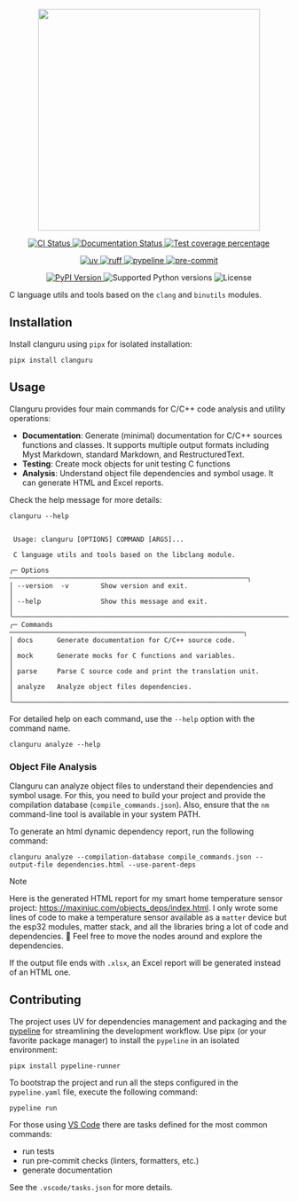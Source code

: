 <p align="center">
<a href="https://clanguru.readthedocs.io">
<img align="center" src="https://github.com/cuinixam/clanguru/raw/main/logo.png" width="400"/>
</a>
</p>

<p align="center">
  <a href="https://github.com/cuinixam/clanguru/actions/workflows/ci.yml?query=branch%3Amain">
    <img src="https://img.shields.io/github/actions/workflow/status/cuinixam/clanguru/ci.yml?branch=main&label=CI&logo=github&style=flat-square" alt="CI Status" >
  </a>
  <a href="https://clanguru.readthedocs.io">
    <img src="https://img.shields.io/readthedocs/clanguru.svg?logo=read-the-docs&logoColor=fff&style=flat-square" alt="Documentation Status">
  </a>
  <a href="https://codecov.io/gh/cuinixam/clanguru">
    <img src="https://img.shields.io/codecov/c/github/cuinixam/clanguru.svg?logo=codecov&logoColor=fff&style=flat-square" alt="Test coverage percentage">
  </a>
</p>
<p align="center">
  <a href="https://github.com/astral-sh/uv">
    <img src="https://img.shields.io/endpoint?url=https://raw.githubusercontent.com/astral-sh/uv/main/assets/badge/v0.json" alt="uv">
  </a>
  <a href="https://github.com/astral-sh/ruff">
    <img src="https://img.shields.io/endpoint?url=https://raw.githubusercontent.com/astral-sh/ruff/main/assets/badge/v2.json" alt="ruff">
  </a>
  <a href="https://github.com/cuinixam/pypeline">
    <img src="https://img.shields.io/endpoint?url=https://raw.githubusercontent.com/cuinixam/pypeline/refs/heads/main/assets/badge/v0.json" alt="pypeline">
  </a>
  <a href="https://github.com/pre-commit/pre-commit">
    <img src="https://img.shields.io/badge/pre--commit-enabled-brightgreen?logo=pre-commit&logoColor=white&style=flat-square" alt="pre-commit">
  </a>
</p>
<p align="center">
  <a href="https://pypi.org/project/clanguru/">
    <img src="https://img.shields.io/pypi/v/clanguru.svg?logo=python&logoColor=fff&style=flat-square" alt="PyPI Version">
  </a>
  <img src="https://img.shields.io/pypi/pyversions/clanguru.svg?style=flat-square&logo=python&amp;logoColor=fff" alt="Supported Python versions">
  <img src="https://img.shields.io/pypi/l/clanguru.svg?style=flat-square" alt="License">
</p>

C language utils and tools based on the `clang` and `binutils` modules.

## Installation

Install clanguru using `pipx` for isolated installation:

```shell
pipx install clanguru
```

## Usage

Clanguru provides four main commands for C/C++ code analysis and utility operations:

- **Documentation**: Generate (minimal) documentation for C/C++ sources functions and classes.
  It supports multiple output formats including Myst Markdown, standard Markdown, and RestructuredText.
- **Testing**: Create mock objects for unit testing C functions
- **Analysis**: Understand object file dependencies and symbol usage. It can generate HTML and Excel reports.

Check the help message for more details:

```shell
clanguru --help


 Usage: clanguru [OPTIONS] COMMAND [ARGS]...

 C language utils and tools based on the libclang module.

╭─ Options ────────────────────────────────────────────────────────────╮
│ --version  -v        Show version and exit.                          │
│ --help               Show this message and exit.                     │
╰──────────────────────────────────────────────────────────────────────╯
╭─ Commands ───────────────────────────────────────────────────────────╮
│ docs      Generate documentation for C/C++ source code.              │
│ mock      Generate mocks for C functions and variables.              │
│ parse     Parse C source code and print the translation unit.        │
│ analyze   Analyze object files dependencies.                         │
╰──────────────────────────────────────────────────────────────────────╯

```

For detailed help on each command, use the `--help` option with the command name.

```shell
clanguru analyze --help
```

### Object File Analysis

Clanguru can analyze object files to understand their dependencies and symbol usage.
For this, you need to build your project and provide the compilation database (`compile_commands.json`).
Also, ensure that the `nm` command-line tool is available in your system PATH.

To generate an html dynamic dependency report, run the following command:

```shell
clanguru analyze --compilation-database compile_commands.json --output-file dependencies.html --use-parent-deps
```

> [!NOTE]
> Here is the generated HTML report for my smart home temperature sensor project: https://maxiniuc.com/objects_deps/index.html.
> I only wrote some lines of code to make a temperature sensor available as a `matter` device but the esp32 modules, matter stack,
> and all the libraries bring a lot of code and dependencies. 🫣
> Feel free to move the nodes around and explore the dependencies.


If the output file ends with `.xlsx`, an Excel report will be generated instead of an HTML one.

## Contributing

The project uses UV for dependencies management and packaging and the [pypeline](https://github.com/cuinixam/pypeline) for streamlining the development workflow.
Use pipx (or your favorite package manager) to install the `pypeline` in an isolated environment:

```shell
pipx install pypeline-runner
```

To bootstrap the project and run all the steps configured in the `pypeline.yaml` file, execute the following command:

```shell
pypeline run
```

For those using [VS Code](https://code.visualstudio.com/) there are tasks defined for the most common commands:

- run tests
- run pre-commit checks (linters, formatters, etc.)
- generate documentation

See the `.vscode/tasks.json` for more details.
